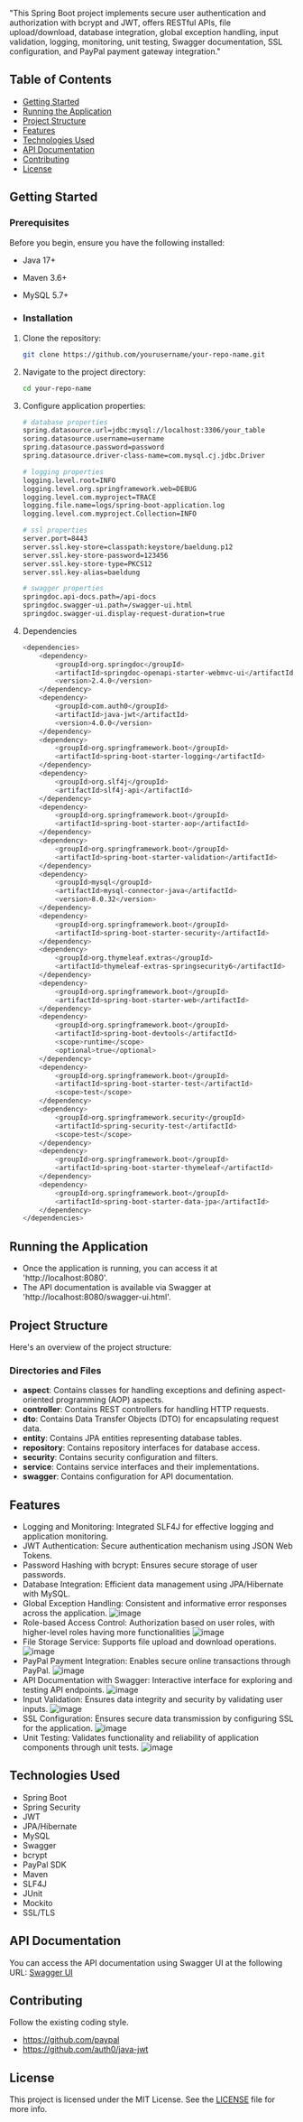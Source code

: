 "This Spring Boot project implements secure user authentication and authorization with bcrypt and JWT, offers RESTful APIs, file upload/download, database integration, global exception handling, input validation, logging, monitoring, unit testing, Swagger documentation, SSL configuration, and PayPal payment gateway integration."

## Table of Contents

- [Getting Started](#getting-started)
- [Running the Application](#running-the-application)
- [Project Structure](#project-structure)
- [Features](#features)
- [Technologies Used](#technologies-used)
- [API Documentation](#api-documentation)
- [Contributing](#contributing)
- [License](#license)

## Getting Started

### Prerequisites

Before you begin, ensure you have the following installed:

- Java 17+
- Maven 3.6+
- MySQL 5.7+

- ### Installation

1. Clone the repository:
   ```sh
   git clone https://github.com/yourusername/your-repo-name.git
   
2. Navigate to the project directory:
   ```sh
   cd your-repo-name

3. Configure application properties:
   ```sh
   # database properties
   spring.datasource.url=jdbc:mysql://localhost:3306/your_table
   soring.datasource.username=username
   spring.datasource.password=password
   spring.datasource.driver-class-name=com.mysql.cj.jdbc.Driver

   # logging properties
   logging.level.root=INFO
   logging.level.org.springframework.web=DEBUG
   logging.level.com.myproject=TRACE
   logging.file.name=logs/spring-boot-application.log
   logging.level.com.myproject.Collection=INFO

   # ssl properties
   server.port=8443
   server.ssl.key-store=classpath:keystore/baeldung.p12
   server.ssl.key-store-password=123456
   server.ssl.key-store-type=PKCS12
   server.ssl.key-alias=baeldung

   # swagger properties
   springdoc.api-docs.path=/api-docs
   springdoc.swagger-ui.path=/swagger-ui.html
   springdoc.swagger-ui.display-request-duration=true

4. Dependencies
   ```sh
   <dependencies>
       <dependency>
           <groupId>org.springdoc</groupId>
           <artifactId>springdoc-openapi-starter-webmvc-ui</artifactId>
           <version>2.4.0</version>
       </dependency>
       <dependency>
           <groupId>com.auth0</groupId>
           <artifactId>java-jwt</artifactId>
           <version>4.0.0</version>
       </dependency>
       <dependency>
           <groupId>org.springframework.boot</groupId>
           <artifactId>spring-boot-starter-logging</artifactId>
       </dependency>
       <dependency>
           <groupId>org.slf4j</groupId>
           <artifactId>slf4j-api</artifactId>
       </dependency>
       <dependency>
           <groupId>org.springframework.boot</groupId>
           <artifactId>spring-boot-starter-aop</artifactId>
       </dependency>
       <dependency>
           <groupId>org.springframework.boot</groupId>
           <artifactId>spring-boot-starter-validation</artifactId>
       </dependency>
       <dependency>
           <groupId>mysql</groupId>
           <artifactId>mysql-connector-java</artifactId>
           <version>8.0.32</version>
       </dependency>
       <dependency>
           <groupId>org.springframework.boot</groupId>
           <artifactId>spring-boot-starter-security</artifactId>
       </dependency>
       <dependency>
           <groupId>org.thymeleaf.extras</groupId>
           <artifactId>thymeleaf-extras-springsecurity6</artifactId>
       </dependency>
       <dependency>
           <groupId>org.springframework.boot</groupId>
           <artifactId>spring-boot-starter-web</artifactId>
       </dependency>
       <dependency>
           <groupId>org.springframework.boot</groupId>
           <artifactId>spring-boot-devtools</artifactId>
           <scope>runtime</scope>
           <optional>true</optional>
       </dependency>
       <dependency>
           <groupId>org.springframework.boot</groupId>
           <artifactId>spring-boot-starter-test</artifactId>
           <scope>test</scope>
       </dependency>
       <dependency>
           <groupId>org.springframework.security</groupId>
           <artifactId>spring-security-test</artifactId>
           <scope>test</scope>
       </dependency>
       <dependency>
           <groupId>org.springframework.boot</groupId>
           <artifactId>spring-boot-starter-thymeleaf</artifactId>
       </dependency>
       <dependency>
           <groupId>org.springframework.boot</groupId>
           <artifactId>spring-boot-starter-data-jpa</artifactId>
       </dependency>
   </dependencies>

## Running the Application
- Once the application is running, you can access it at 'http://localhost:8080'.
- The API documentation is available via Swagger at 'http://localhost:8080/swagger-ui.html'.

## Project Structure

Here's an overview of the project structure:


### Directories and Files

- **aspect**: Contains classes for handling exceptions and defining aspect-oriented programming (AOP) aspects.
- **controller**: Contains REST controllers for handling HTTP requests.
- **dto**: Contains Data Transfer Objects (DTO) for encapsulating request data.
- **entity**: Contains JPA entities representing database tables.
- **repository**: Contains repository interfaces for database access.
- **security**: Contains security configuration and filters.
- **service**: Contains service interfaces and their implementations.
- **swagger**: Contains configuration for API documentation.

## Features
- Logging and Monitoring: Integrated SLF4J for effective logging and application monitoring.
- JWT Authentication: Secure authentication mechanism using JSON Web Tokens.
- Password Hashing with bcrypt: Ensures secure storage of user passwords.
- Database Integration: Efficient data management using JPA/Hibernate with MySQL.
- Global Exception Handling: Consistent and informative error responses across the application.
![image](https://github.com/user-attachments/assets/85b0b391-977b-424d-9f60-b475a9dc58be)
- Role-based Access Control: Authorization based on user roles, with higher-level roles having more functionalities
![image](https://github.com/user-attachments/assets/185e78dd-15d7-41f0-9bb4-669fd95cf129)
- File Storage Service: Supports file upload and download operations.
![image](https://github.com/user-attachments/assets/329f29a1-f191-4e7a-9831-85006617ba8c)
- PayPal Payment Integration: Enables secure online transactions through PayPal.
![image](https://github.com/user-attachments/assets/046ea7b2-943c-48a3-b124-e07acb53e4bc)
- API Documentation with Swagger: Interactive interface for exploring and testing API endpoints.
![image](https://github.com/user-attachments/assets/f5cc4d9a-0d8c-43d3-80a1-7d62851e3b75)
- Input Validation: Ensures data integrity and security by validating user inputs.
![image](https://github.com/user-attachments/assets/86ea2b4a-f939-49bb-970f-8a400d09de53)
- SSL Configuration: Ensures secure data transmission by configuring SSL for the application.
![image](https://github.com/user-attachments/assets/26dff4ef-c01d-4d20-bb1e-a8abc0063907)
- Unit Testing: Validates functionality and reliability of application components through unit tests.
![image](https://github.com/user-attachments/assets/b1afd3de-e0d6-484d-ac73-e617a75f732b)


## Technologies Used

- Spring Boot
- Spring Security
- JWT
- JPA/Hibernate
- MySQL
- Swagger
- bcrypt
- PayPal SDK
- Maven
- SLF4J
- JUnit
- Mockito
- SSL/TLS

## API Documentation
You can access the API documentation using Swagger UI at the following URL:
[Swagger UI](https://app.swaggerhub.com/apis/DAVID36924_1/SpringBoot-collection-functions-API/v0)

## Contributing
Follow the existing coding style.
- https://github.com/paypal
- https://github.com/auth0/java-jwt

## License
This project is licensed under the MIT License. See the [LICENSE](LICENSE) file for more info.


